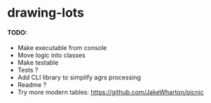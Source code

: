 # drawing-lots

#### TODO:
- Make executable from console
- Move logic into classes
- Make testable
- Tests ?
- Add CLI library to simplify agrs processing
- Readme ?
- Try more modern tables: https://github.com/JakeWharton/picnic